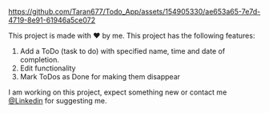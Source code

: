 

https://github.com/Taran677/Todo_App/assets/154905330/ae653a65-7e7d-4719-8e91-61946a5ce072

This project is made with ❤️ by me. This project has the following features:
1. Add a ToDo (task to do) with specified name, time and date of completion.
2. Edit functionality
3. Mark ToDos as Done for making them disappear

I am working on this project, expect something new or contact me <a href="https://www.linkedin.com/in/taranveer-singh-4b6492277/">@Linkedin</a>
for suggesting me.
